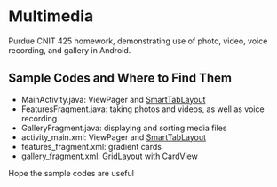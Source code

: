 # Multimedia
Purdue CNIT 425 homework, demonstrating use of photo, video, voice recording, and gallery in Android.

## Sample Codes and Where to Find Them
- MainActivity.java: ViewPager and [SmartTabLayout](https://github.com/ogaclejapan/SmartTabLayout)
- FeaturesFragment.java: taking photos and videos, as well as voice recording
- GalleryFragment.java: displaying and sorting media files
- activity_main.xml: ViewPager and [SmartTabLayout](https://github.com/ogaclejapan/SmartTabLayout)
- features_fragment.xml: gradient cards
- gallery_fragment.xml: GridLayout with CardView

Hope the sample codes are useful